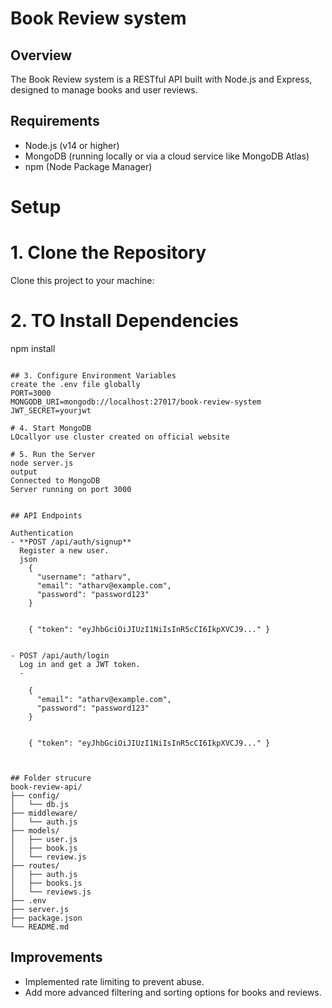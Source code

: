 # Book Review system

## Overview
The Book Review system is a RESTful API built with Node.js and Express, designed to manage books and user reviews.

## Requirements
- Node.js (v14 or higher)
- MongoDB (running locally or via a cloud service like MongoDB Atlas)
- npm (Node Package Manager)

# Setup 

# 1. Clone the Repository
Clone this project to your  machine:


# 2. TO Install Dependencies

npm install
```

## 3. Configure Environment Variables
create the .env file globally 
PORT=3000
MONGODB_URI=mongodb://localhost:27017/book-review-system
JWT_SECRET=yourjwt

# 4. Start MongoDB
LOcallyor use cluster created on official website

# 5. Run the Server
node server.js
output 
Connected to MongoDB
Server running on port 3000


## API Endpoints

Authentication
- **POST /api/auth/signup**  
  Register a new user.  
  json
    {
      "username": "atharv",
      "email": "atharv@example.com",
      "password": "password123"
    }
    
 
    { "token": "eyJhbGciOiJIUzI1NiIsInR5cCI6IkpXVCJ9..." }
    

- POST /api/auth/login
  Log in and get a JWT token.  
  - 
   
    {
      "email": "atharv@example.com",
      "password": "password123"
    }
   

    { "token": "eyJhbGciOiJIUzI1NiIsInR5cCI6IkpXVCJ9..." }
 


## Folder strucure 
book-review-api/
├── config/
│   └── db.js              
├── middleware/
│   └── auth.js          
├── models/
│   ├── user.js           
│   ├── book.js            
│   └── review.js          
├── routes/
│   ├── auth.js            
│   ├── books.js           
│   └── reviews.js         
├── .env                   
├── server.js              
├── package.json         
└── README.md             
```

##  Improvements

- Implemented rate limiting to prevent abuse.
- Add more advanced filtering and sorting options for books and reviews.
